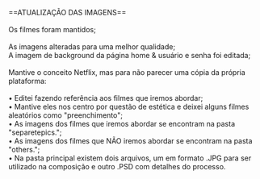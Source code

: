 ==ATUALIZAÇÃO DAS IMAGENS==
<br>
<br>
Os filmes foram mantidos;
<br>
<br>
As imagens alteradas para uma melhor qualidade;
<br>
A imagem de background da página home & usuário e senha foi editada; 
<br>
<br>
Mantive o conceito Netflix, mas para não parecer uma cópia da própria plataforma:
<br>
<br>
• Editei fazendo referência aos filmes que iremos abordar;
<br> 
• Mantive eles nos centro por questão de estética e deixei alguns filmes aleatórios como "preenchimento"; 
<br>
• As imagens dos filmes que iremos abordar se encontram na pasta "separetepics.";
<br>
• As imagens dos filmes que NÃO iremos abordar se encontram na pasta "others.";
<br>
• Na pasta principal existem dois arquivos, um em formato .JPG para ser utilizado na composição e outro .PSD com detalhes do processo.
